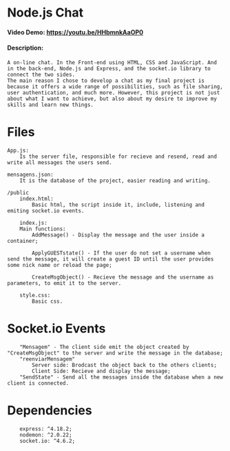 # Node.js Chat
#### Video Demo:  <https://youtu.be/HHbmnkAaOP0>
#### Description:
    A on-line chat. In the Front-end using HTML, CSS and JavaScript. And in the back-end, Node.js and Express, and the socket.io library to connect the two sides.
    The main reason I chose to develop a chat as my final project is because it offers a wide range of possibilities, such as file sharing, user authentication, and much more. However, this project is not just about what I want to achieve, but also about my desire to improve my skills and learn new things.

#   Files
    App.js:
        Is the server file, responsible for recieve and resend, read and write all messages the users send.
    
    mensagens.json:
        It is the database of the project, easier reading and writing.

    /public 
        index.html:
            Basic html, the script inside it, include, listening and emiting socket.io events.

        index.js:
        Main functions:
            AddMessage() - Display the message and the user inside a container;

            ApplyGUESTstate() - If the user do not set a username when send the message, it will create a guest ID until the user provides some nick name or reload the page;

            CreateMsgObject() - Recieve the message and the username as parameters, to emit it to the server.

        style.css:
            Basic css.

#   Socket.io Events
        "Mensagem" - The client side emit the object created by "CreateMsgObject" to the server and write the message in the database;
        "reenviarMensagem" 
            Server side: Brodcast the object back to the others clients;
            Client Side: Recieve and display the message;
        "SendState" - Send all the messages inside the database when a new client is connected.


#   Dependencies
        express: ^4.18.2;
        nodemon: ^2.0.22;
        socket.io: ^4.6.2;
